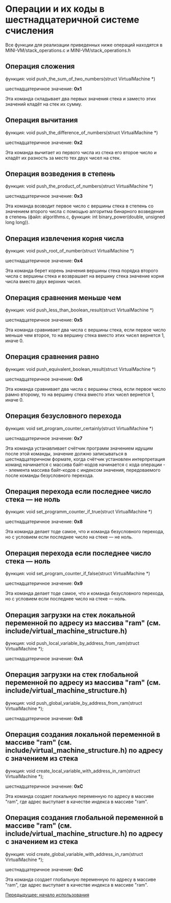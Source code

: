 # Операции и их коды в шестнадцатеричной системе счисления

Все функции для реализации приведенных ниже операций находятся в MINI-VM/stack\_operations.c и MINI-VM/stack\_operations.h

## Операция сложения 

функция: void push\_the\_sum\_of\_two\_numbers(struct VirtualMachine \*)

шестнадцатеричное значение: **0x1**

Эта команда складывает два первых значения стека и заместо этих значений кладёт на стек их сумму.

## Операция вычитания

функция: void push\_the\_difference\_of\_numbers(struct VirtualMachine \*)

шестнадцатеричное значение: **0x2**

Эта команда вычитает из первого числа из стека его второе число и кладёт их разность за место тех двух чисел на стек.

## Операция возведения в степень

функция: void push\_the\_product\_of\_numbers(struct VirtualMachine \*)

шестнадцатеричное значение: **0x3**

Эта команда возводит первое число с вершины стека в степень со значением второго числа с помощью алгоритма бинарного возведения в степень (файл: algorithms.c, функция: int binary\_power(double, unsigned long long)).

## Операция извлечения корня числа

функция: void push\_root\_of\_number(struct VirtualMachine \*)

шестнадцатеричное значение: **0x4**

Эта команда берет корень значения вершины стека порядка второго числа с вершины стека и возврашает на вершину стека значение корня числа вместо двух верхних чисел.

## Операция сравнения меньше чем

функция: void push\_less\_than\_boolean\_result(struct VirtualMachine \*)

шестнадцатеричное значение: **0x5** 

Эта команда сравнивает два числа с вершины стека, если первое число меньше чем второе, то на вершину стека вместо этих чисел вернется 1, иначе 0.

## Операция сравнения равно 

функция: void push\_equivalent\_boolean\_result(struct VirtualMachine \*)

шестнадцатеричное значение: **0x6**
 
Эта команда сравнивает два числа с вершины стека, если первое число рамно второму, то на вершину стека вместо этих чисел вернется 1, иначе 0.

## Операция безусловного перехода 

функция: void set\_program\_counter\_certainly(struct VirtualMachine \*)

шестнадцатеричное значение: **0x7**

Эта команда устанавливает счётчик программ значением идущим после этой команды, значение должно записываться в шестнадцатеричном формате, когда счётчик установлен интерпретация команд начинается с массива байт-кодов начинается с кода операции -- элемента массива байт-кодов с индексом значения, передоваемого после команды безусловного перехода.

## Операция перехода если последнее число стека — не ноль

функция: void set\_programm\_counter\_if\_true(struct VirtualMachine \*)

шестнадцатеричное значение: **0x8**

Эта команда делает тоде самое, что и команда безусловного перехода, но с условием если последнее число на стеке — не ноль.

## Операция перехода если последнее число стека — ноль

функция: void set\_program\_counter\_if\_false(struct VirtualMachine \*)

шестнадцатеричное значение: **0x9**

Эта команда делает тоде самое, что и команда безусловного перехода, но с условием если последнее число на стеке — ноль.

## Операция загрузки на стек локальной переменной по адресу из массива "ram" (см. include/virtual\_machine\_structure.h)

функция: void push\_local\_variable\_by\_address\_from\_ram(struct VirtualMachine \*);

шестнадцатеричное значение: **0xA** 

## Операция загрузки на стек глобальной переменной по адресу из массива "ram" (см. include/virtual\_machine\_structure.h)

функция: void push\_global\_variable\_by\_address\_from\_ram(struct VirtualMachine \*);

шестнадцатеричное значение: **0xB**

## Операция создания локальной переменной в массиве "ram" (см. include/virtual\_machine\_structure.h) по адресу с значением из стека

функция: void create\_local\_variable\_with\_address\_in\_ram(struct VirtualMachine \*);

шестнадцатеричное значение: **0xC**

Эта команда создает локальную переменную по адресу в массиве "ram", где адрес выступает в качестве индекса в массиве "ram". 

## Операция создания глобальной переменной в массиве "ram" (см. include/virtual\_machine\_structure.h) по адресу с значением из стека

функция: void create\_global\_variable\_with\_address\_in\_ram(struct VirtualMachine \*);

шестнадцатеричное значение: **0xC**

Эта команда создает глобальную переменную по адресу в массиве "ram", где адрес выступает в качестве индекса в массиве "ram".


<div align="left">
    <a href="https://github.com/TimurZolotov/MINI-VM/blob/master/docs/getting-started.md">Передыдущее: начало использования</a>
</div>
